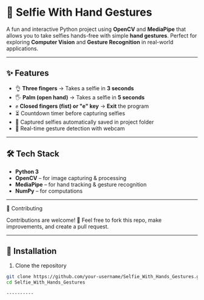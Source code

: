  # 📸 Selfie With Hand Gestures  

A fun and interactive Python project using **OpenCV** and **MediaPipe** that allows you to take selfies hands-free with simple **hand gestures**. Perfect for exploring **Computer Vision** and **Gesture Recognition** in real-world applications.  

---

## ✨ Features  

- 👌 **Three fingers** → Takes a selfie in **3 seconds**  
- 🖐️ **Palm (open hand)** → Takes a selfie in **5 seconds**  
- ✊ **Closed fingers (fist) or "e" key** → **Exit** the program  
- ⏳ Countdown timer before capturing selfies  
- 💾 Captured selfies automatically saved in project folder  
- 🎥 Real-time gesture detection with webcam  

---

## 🛠️ Tech Stack  

- **Python 3**  
- **OpenCV** – for image capturing & processing  
- **MediaPipe** – for hand tracking & gesture recognition  
- **NumPy** – for computations  

---

🤝 Contributing

Contributions are welcome! 🎉
Feel free to fork this repo, make improvements, and create a pull request.

---

## 🚀 Installation  

1. Clone the repository  
```bash
git clone https://github.com/your-username/Selfie_With_Hands_Gestures.git
cd Selfie_With_Hands_Gestures

----------
